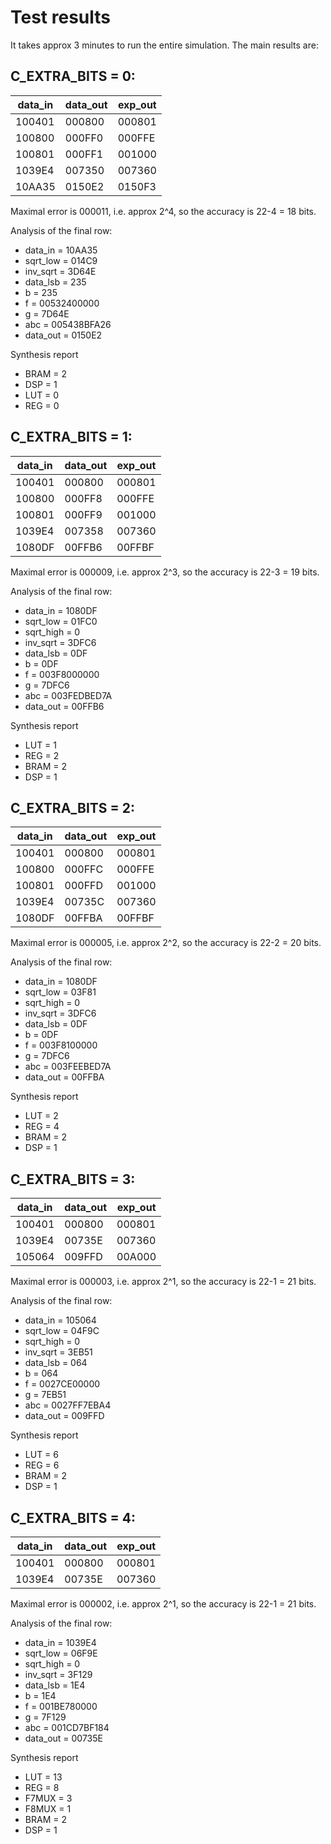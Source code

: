 # Test results

It takes approx 3 minutes to run the entire simulation.
The main results are:

## C_EXTRA_BITS = 0:

| data_in | data_out | exp_out |
| ------- | -------- | ------- |
|  100401 |  000800  |  000801 |
|  100800 |  000FF0  |  000FFE |
|  100801 |  000FF1  |  001000 |
|  1039E4 |  007350  |  007360 |
|  10AA35 |  0150E2  |  0150F3 |

Maximal error is 000011, i.e. approx 2^4, so the accuracy
is 22-4 = 18 bits.

Analysis of the final row:
* data_in  = 10AA35
* sqrt_low = 014C9
* inv_sqrt = 3D64E
* data_lsb = 235
* b        = 235
* f        = 00532400000
* g        = 7D64E
* abc      = 005438BFA26
* data_out = 0150E2

Synthesis report
* BRAM = 2
* DSP  = 1
* LUT  = 0
* REG  = 0


## C_EXTRA_BITS = 1:

| data_in | data_out | exp_out |
| ------- | -------- | ------- |
|  100401 |  000800  |  000801 |
|  100800 |  000FF8  |  000FFE |
|  100801 |  000FF9  |  001000 |
|  1039E4 |  007358  |  007360 |
|  1080DF |  00FFB6  |  00FFBF |

Maximal error is 000009, i.e. approx 2^3, so the accuracy
is 22-3 = 19 bits.

Analysis of the final row:
* data_in   = 1080DF
* sqrt_low  = 01FC0
* sqrt_high = 0
* inv_sqrt  = 3DFC6
* data_lsb  = 0DF
* b         = 0DF
* f         = 003F8000000
* g         = 7DFC6
* abc       = 003FEDBED7A
* data_out  = 00FFB6

Synthesis report
* LUT  = 1
* REG  = 2
* BRAM = 2
* DSP  = 1


## C_EXTRA_BITS = 2:

| data_in | data_out | exp_out |
| ------- | -------- | ------- |
|  100401 |  000800  |  000801 |
|  100800 |  000FFC  |  000FFE |
|  100801 |  000FFD  |  001000 |
|  1039E4 |  00735C  |  007360 |
|  1080DF |  00FFBA  |  00FFBF |

Maximal error is 000005, i.e. approx 2^2, so the accuracy
is 22-2 = 20 bits.

Analysis of the final row:
* data_in   = 1080DF
* sqrt_low  = 03F81
* sqrt_high = 0
* inv_sqrt  = 3DFC6
* data_lsb  = 0DF
* b         = 0DF
* f         = 003F8100000
* g         = 7DFC6
* abc       = 003FEEBED7A
* data_out  = 00FFBA

Synthesis report
* LUT  = 2
* REG  = 4
* BRAM = 2
* DSP  = 1


## C_EXTRA_BITS = 3:

| data_in | data_out | exp_out |
| ------- | -------- | ------- |
|  100401 |  000800  |  000801 |
|  1039E4 |  00735E  |  007360 |
|  105064 |  009FFD  |  00A000 |

Maximal error is 000003, i.e. approx 2^1, so the accuracy
is 22-1 = 21 bits.

Analysis of the final row:
* data_in   = 105064
* sqrt_low  = 04F9C
* sqrt_high = 0
* inv_sqrt  = 3EB51
* data_lsb  = 064
* b         = 064
* f         = 0027CE00000
* g         = 7EB51
* abc       = 0027FF7EBA4
* data_out  = 009FFD

Synthesis report
* LUT  = 6
* REG  = 6
* BRAM = 2
* DSP  = 1


## C_EXTRA_BITS = 4:

| data_in | data_out | exp_out |
| ------- | -------- | ------- |
|  100401 |  000800  |  000801 |
|  1039E4 |  00735E  |  007360 |

Maximal error is 000002, i.e. approx 2^1, so the accuracy
is 22-1 = 21 bits.

Analysis of the final row:
* data_in   = 1039E4
* sqrt_low  = 06F9E
* sqrt_high = 0
* inv_sqrt  = 3F129
* data_lsb  = 1E4
* b         = 1E4
* f         = 001BE780000
* g         = 7F129
* abc       = 001CD7BF184
* data_out  = 00735E

Synthesis report
* LUT   = 13
* REG   = 8
* F7MUX = 3
* F8MUX = 1
* BRAM  = 2
* DSP   = 1


